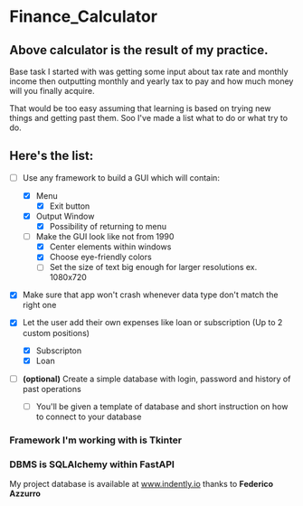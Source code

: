 # Finance_Calculator

## Above calculator is the result of my practice.
Base task I started with was getting some input about tax rate and monthly income 
then outputting monthly and yearly tax to pay and how much money will you finally acquire.

That would be too easy assuming that learning is based on trying new things and getting past them.
Soo I've made a list what to do or what try to do.

## Here's the list:

- [ ] Use any framework to build a GUI which will contain:
     - [X] Menu
          - [X] Exit button 
     - [X] Output Window
          - [X] Possibility of returning to menu
     - [ ] Make the GUI look like not from 1990
		- [X] Center elements within windows
		- [X] Choose eye-friendly colors
		- [ ] Set the size of text big enough for larger resolutions ex. 1080x720

- [X] Make sure that app won't crash whenever data type don't match the right one

- [X] Let the user add their own expenses like loan or subscription (Up to 2 custom positions)
	- [X] Subscripton
	- [X] Loan

- [ ] **\(optional)** Create a simple database with login, password and history of past operations
	- [ ] You'll be given a template of database and short instruction on how to connect to your database

### Framework I'm working with is Tkinter
### DBMS is SQLAlchemy within FastAPI

My project database is available at www.indently.io thanks to **Federico Azzurro**